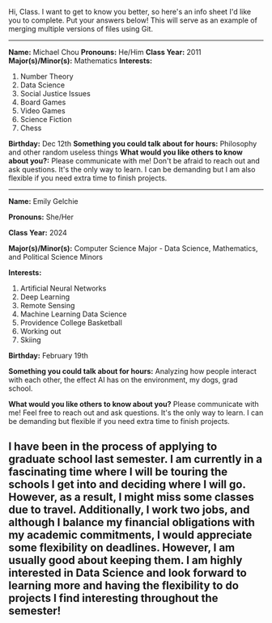 Hi, Class. I want to get to know you better, so here's an info sheet I'd like you to complete. Put your answers below! This will serve as an example of merging multiple versions of files using Git.

---

**Name:** Michael Chou
**Pronouns:** He/Him
**Class Year:** 2011
**Major(s)/Minor(s):** Mathematics
**Interests:** 
  1. Number Theory
  2. Data Science
  3. Social Justice Issues
  4. Board Games
  5. Video Games
  6. Science Fiction
  7. Chess
  
**Birthday:** Dec 12th
**Something you could talk about for hours:** Philosophy and other random useless things
**What would you like others to know about you?:** Please communicate with me! Don't be afraid to reach out and ask questions. It's the only way to learn. I can be demanding but I am also flexible if you need extra time to finish projects.

---

**Name:** Emily Gelchie

**Pronouns:** She/Her

**Class Year:** 2024

**Major(s)/Minor(s):** Computer Science Major - Data Science, Mathematics, and Political Science Minors

**Interests:** 

  1. Artificial Neural Networks
  2. Deep Learning
  3. Remote Sensing
  4. Machine Learning Data Science
  5. Providence College Basketball
  6. Working out 
  7. Skiing
  

**Birthday:** February 19th

**Something you could talk about for hours:** Analyzing how people interact with each other, the effect AI has on the environment, my dogs, grad school.

**What would you like others to know about you?** Please communicate with me! Feel free to reach out and ask questions. It's the only way to learn. I can be demanding but flexible if you need extra time to finish projects.

I have been in the process of applying to graduate school last semester. I am currently in a fascinating time where I will be touring the schools I get into and deciding where I will go. However, as a result, I might miss some classes due to travel. Additionally, I work two jobs, and although I balance my financial obligations with my academic commitments, I would appreciate some flexibility on deadlines. However, I am usually good about keeping them. I am highly interested in Data Science and look forward to learning more and having the flexibility to do projects I find interesting throughout the semester!
---
